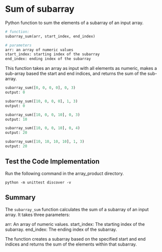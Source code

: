 # Sum of subarray

Python function to sum the elements of a subarray of an input array.

```python
# function:
subarray_sum(arr, start_index, end_index)

# parameters
arr: an array of numeric values
start_index: starting index of the subarray
end_index: ending index of the subarray
```

This function takes an array as input with all elements as numeric, makes a sub-array based the start and end indices, and returns the sum of the sub-array.

```python
subarray_sum([0, 0, 0, 0], 0, 3)
output: 0

subarray_sum([10, 0, 0, 0], 1, 3)
output: 0

subarray_sum([10, 0, 0, 10], 0, 3)
output: 10

subarray_sum([10, 0, 0, 10], 0, 4)
output: 20

subarray_sum([10, 10, 10, 10], 1, 3)
output: 20
```

## Test the Code Implementation

Run the following command in the array_product directory.

```pash
python -m unittest discover -v
```

## Summary

The `subarray_sum` function calculates the sum of a subarray of an input array. It takes three parameters:

arr: An array of numeric values.
start_index: The starting index of the subarray.
end_index: The ending index of the subarray.

The function creates a subarray based on the specified start and end indices and returns the sum of the elements within that subarray.
